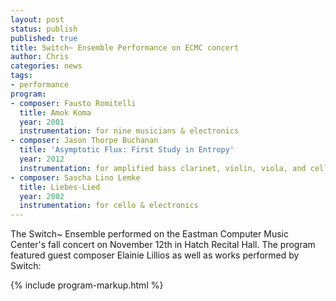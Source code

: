 ```yaml
---
layout: post
status: publish
published: true
title: Switch~ Ensemble Performance on ECMC concert
author: Chris
categories: news
tags:
- performance
program:
- composer: Fausto Romitelli
  title: Amok Koma
  year: 2001
  instrumentation: for nine musicians & electronics  
- composer: Jason Thorpe Buchanan
  title: 'Asymptotic Flux: First Study in Entropy'
  year: 2012
  instrumentation: for amplified bass clarinet, violin, viola, and cello  
- composer: Sascha Lino Lemke
  title: Liebes-Lied
  year: 2002
  instrumentation: for cello & electronics
---
```

The Switch~ Ensemble performed on the Eastman Computer Music Center's fall concert on November 12th in Hatch Recital Hall. The program featured guest composer Elainie Lillios as well as works performed by Switch:

{% include program-markup.html %}
